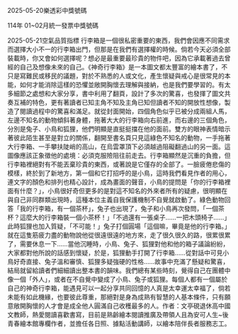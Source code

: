 
2025-05-20樂透彩中獎號碼

                                
114年 01~02月統一發票中獎號碼
                             
2025-05-21空氣品質指標
                              行李箱是一個很私密重要的東西，我們會因應不同需求而選擇大小不一的行李箱出門，但那是在我們有選擇權的時候。倘若今天必須全部裝載時，你又會如何選擇呢？想必是最重要最珍貴的物件吧，因為它承載著過去曾經的自己及想像未來的自己。《神奇行李箱》是一本圖文都太豐富的繪本書了，不只是寫難民或移民的議題，對於不熟悉的人或文化，產生懷疑與戒心是很常見的本能，如何才能消除這樣的恐懼並敞開胸懷去理解與接納，也是我們要學習的。有太多細節之處想和大家分享，書中利用了翻頁，設計了多次的驚喜，也發揮了圖文共奏互補的特色，更有著讀者已知主角不知及主角已知但讀者不知的開放性想像，製造了閱讀過程中的驚喜和滿足。就從封面開始，四個角色似乎已被分成兩組人馬，左邊不知名的動物傾斜著身體，拖著大大的行李箱向右前進，而右邊的三個角色，分別是兔子、小鳥和狐狸，他們明顯是直挺挺擋在他的面前。雙方的眼神表情暗示著彼此陌生甚至是對立的關係，翻開至書名頁只見這綠色不知名的動物，一手拖著大行李箱、一手攀扶陡峭的高山，在烏雲罩頂下必須越過阻礙翻過山的另一面。這圖像應該正象徵他的處境：必須克服險阻往前走去。行李箱顯然是沉重的負擔，但行李箱裡絕對有不能丟棄珍貴的東西，或著說是它僅存的全部了。一臉疲倦悲傷的模樣，終於到了新地方，第一個和它打招呼的是小鳥，這時我們看見作者的用心，連文字的顏色和排列也精心設計，成為畫面的聲音，小鳥的提問是「你的行李箱裡面有什麼？」，小鳥很好奇但更多的是對這不知名的外來者所有的疑慮，很明顯在與自己非同群類出現時，這種本位主義自我保護機制不自覺就啟動了。綠色動物回答「我的行李箱，有一個茶杯」，兔子也出現了，兔子和小鳥再次發問，「一個茶杯？這麼大的行李箱裝一個小茶杯！」「不過還有一張桌子……一把木頭椅子……」此時狐狸也加入質疑，「不可能！」兔子打個圓場「這個嘛，畢竟是他的行李箱。」就在這隻筋疲力盡的動物說他從很遠很遠的地方來，走了很久很久的路，很累很累了，需要休息一下……當他沉睡時，小鳥、兔子、狐狸對他和他的箱子議論紛紛，大家都對他所說的話感到懷疑，於是，狐狸動手打開了行李箱……從對話中可見小鳥好奇直接、兔子溫和審慎、狐狸多疑強硬的性格……故事中充滿了懸疑和驚喜，結局就留給讀者們細細讀出整本書的韻味。我們總有某些時刻，覺得自己在團體中像一個「外人」，或者在不自覺中變成了小鳥、兔子或狐狸。每個人都有一個屬於自己的神奇行李箱，能遇見可以一起分享共同回憶的人真是太幸運太幸福了，倘若未能有如此機緣，也要彼此尊重，那絕對是身為成熟有智慧的人基本條件，只有願意敞開胸懷的人才會是成全他人圓滿自己收穫最多的人。作者：文亭硯退休高中國文教師，熱愛閱讀喜歡書寫，目前是熟齡繪本閱讀推廣及帶領人且為安可人生~後青春繪本館專欄作者，並擔任各日照、據點活動講師，以繪本陪伴長者服務志工。